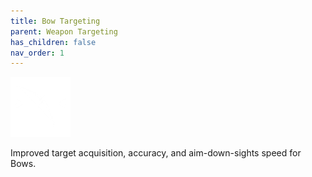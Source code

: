 ```yaml
---
title: Bow Targeting
parent: Weapon Targeting
has_children: false
nav_order: 1
---
```


![](https://raw.githubusercontent.com/snowstormclan/Armor-Perks/master/images/Targeting/Bow.png)

Improved target acquisition, accuracy, and aim-down-sights speed for Bows.
